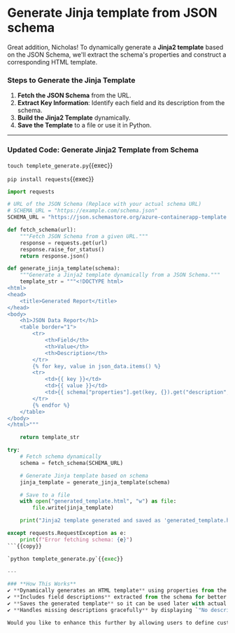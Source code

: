 # Generate Jinja template from JSON schema

Great addition, Nicholas! To dynamically generate a **Jinja2 template** based on the JSON Schema, we'll extract the schema's properties and construct a corresponding HTML template.

### **Steps to Generate the Jinja Template**
1. **Fetch the JSON Schema** from the URL.
2. **Extract Key Information**: Identify each field and its description from the schema.
3. **Build the Jinja2 Template** dynamically.
4. **Save the Template** to a file or use it in Python.

---

### **Updated Code: Generate Jinja2 Template from Schema**

`touch templete_generate.py`{{exec}}

`pip install requests`{{exec}}

```python
import requests

# URL of the JSON Schema (Replace with your actual schema URL)
# SCHEMA_URL = "https://example.com/schema.json"
SCHEMA_URL = "https://json.schemastore.org/azure-containerapp-template.json"

def fetch_schema(url):
    """Fetch JSON Schema from a given URL."""
    response = requests.get(url)
    response.raise_for_status()
    return response.json()

def generate_jinja_template(schema):
    """Generate a Jinja2 template dynamically from a JSON Schema."""
    template_str = """<!DOCTYPE html>
<html>
<head>
    <title>Generated Report</title>
</head>
<body>
    <h1>JSON Data Report</h1>
    <table border="1">
        <tr>
            <th>Field</th>
            <th>Value</th>
            <th>Description</th>
        </tr>
        {% for key, value in json_data.items() %}
        <tr>
            <td>{{ key }}</td>
            <td>{{ value }}</td>
            <td>{{ schema["properties"].get(key, {}).get("description", "No description") }}</td>
        </tr>
        {% endfor %}
    </table>
</body>
</html>"""

    return template_str

try:
    # Fetch schema dynamically
    schema = fetch_schema(SCHEMA_URL)

    # Generate Jinja template based on schema
    jinja_template = generate_jinja_template(schema)

    # Save to a file
    with open("generated_template.html", "w") as file:
        file.write(jinja_template)

    print("Jinja2 template generated and saved as 'generated_template.html'!")

except requests.RequestException as e:
    print(f"Error fetching schema: {e}")
```{{copy}}

`python templete_generate.py`{{exec}}

---

### **How This Works**
✔️ **Dynamically generates an HTML template** using properties from the JSON Schema.  
✔️ **Includes field descriptions** extracted from the schema for better understanding.  
✔️ **Saves the generated template** so it can be used later with actual JSON data.  
✔️ **Handles missing descriptions gracefully** by displaying `"No description"` if unavailable.

Would you like to enhance this further by allowing users to define custom styles or layouts for their reports? 🚀
